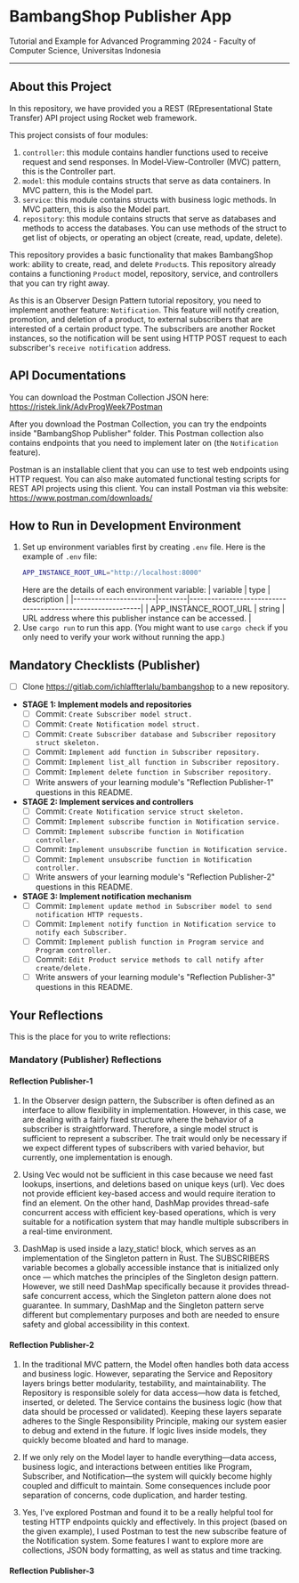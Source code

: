 # BambangShop Publisher App
Tutorial and Example for Advanced Programming 2024 - Faculty of Computer Science, Universitas Indonesia

---

## About this Project
In this repository, we have provided you a REST (REpresentational State Transfer) API project using Rocket web framework.

This project consists of four modules:
1.  `controller`: this module contains handler functions used to receive request and send responses.
    In Model-View-Controller (MVC) pattern, this is the Controller part.
2.  `model`: this module contains structs that serve as data containers.
    In MVC pattern, this is the Model part.
3.  `service`: this module contains structs with business logic methods.
    In MVC pattern, this is also the Model part.
4.  `repository`: this module contains structs that serve as databases and methods to access the databases.
    You can use methods of the struct to get list of objects, or operating an object (create, read, update, delete).

This repository provides a basic functionality that makes BambangShop work: ability to create, read, and delete `Product`s.
This repository already contains a functioning `Product` model, repository, service, and controllers that you can try right away.

As this is an Observer Design Pattern tutorial repository, you need to implement another feature: `Notification`.
This feature will notify creation, promotion, and deletion of a product, to external subscribers that are interested of a certain product type.
The subscribers are another Rocket instances, so the notification will be sent using HTTP POST request to each subscriber's `receive notification` address.

## API Documentations

You can download the Postman Collection JSON here: https://ristek.link/AdvProgWeek7Postman

After you download the Postman Collection, you can try the endpoints inside "BambangShop Publisher" folder.
This Postman collection also contains endpoints that you need to implement later on (the `Notification` feature).

Postman is an installable client that you can use to test web endpoints using HTTP request.
You can also make automated functional testing scripts for REST API projects using this client.
You can install Postman via this website: https://www.postman.com/downloads/

## How to Run in Development Environment
1.  Set up environment variables first by creating `.env` file.
    Here is the example of `.env` file:
    ```bash
    APP_INSTANCE_ROOT_URL="http://localhost:8000"
    ```
    Here are the details of each environment variable:
    | variable              | type   | description                                                |
    |-----------------------|--------|------------------------------------------------------------|
    | APP_INSTANCE_ROOT_URL | string | URL address where this publisher instance can be accessed. |
2.  Use `cargo run` to run this app.
    (You might want to use `cargo check` if you only need to verify your work without running the app.)

## Mandatory Checklists (Publisher)
-   [ ] Clone https://gitlab.com/ichlaffterlalu/bambangshop to a new repository.
-   **STAGE 1: Implement models and repositories**
    -   [ ] Commit: `Create Subscriber model struct.`
    -   [ ] Commit: `Create Notification model struct.`
    -   [ ] Commit: `Create Subscriber database and Subscriber repository struct skeleton.`
    -   [ ] Commit: `Implement add function in Subscriber repository.`
    -   [ ] Commit: `Implement list_all function in Subscriber repository.`
    -   [ ] Commit: `Implement delete function in Subscriber repository.`
    -   [ ] Write answers of your learning module's "Reflection Publisher-1" questions in this README.
-   **STAGE 2: Implement services and controllers**
    -   [ ] Commit: `Create Notification service struct skeleton.`
    -   [ ] Commit: `Implement subscribe function in Notification service.`
    -   [ ] Commit: `Implement subscribe function in Notification controller.`
    -   [ ] Commit: `Implement unsubscribe function in Notification service.`
    -   [ ] Commit: `Implement unsubscribe function in Notification controller.`
    -   [ ] Write answers of your learning module's "Reflection Publisher-2" questions in this README.
-   **STAGE 3: Implement notification mechanism**
    -   [ ] Commit: `Implement update method in Subscriber model to send notification HTTP requests.`
    -   [ ] Commit: `Implement notify function in Notification service to notify each Subscriber.`
    -   [ ] Commit: `Implement publish function in Program service and Program controller.`
    -   [ ] Commit: `Edit Product service methods to call notify after create/delete.`
    -   [ ] Write answers of your learning module's "Reflection Publisher-3" questions in this README.

## Your Reflections
This is the place for you to write reflections:

### Mandatory (Publisher) Reflections

#### Reflection Publisher-1
1. In the Observer design pattern, the Subscriber is often defined as an interface to allow flexibility in implementation. However, in this case, we are dealing with a fairly fixed structure where the behavior of a subscriber is straightforward. Therefore, a single model struct is sufficient to represent a subscriber. The trait would only be necessary if we expect different types of subscribers with varied behavior, but currently, one implementation is enough.

2. Using Vec would not be sufficient in this case because we need fast lookups, insertions, and deletions based on unique keys (url). Vec does not provide efficient key-based access and would require iteration to find an element. On the other hand, DashMap provides thread-safe concurrent access with efficient key-based operations, which is very suitable for a notification system that may handle multiple subscribers in a real-time environment.

3. DashMap is used inside a lazy_static! block, which serves as an implementation of the Singleton pattern in Rust. The SUBSCRIBERS variable becomes a globally accessible instance that is initialized only once — which matches the principles of the Singleton design pattern. However, we still need DashMap specifically because it provides thread-safe concurrent access, which the Singleton pattern alone does not guarantee. In summary, DashMap and the Singleton pattern serve different but complementary purposes and both are needed to ensure safety and global accessibility in this context.

#### Reflection Publisher-2
1. In the traditional MVC pattern, the Model often handles both data access and business logic. However, separating the Service and Repository layers brings better modularity, testability, and maintainability. The Repository is responsible solely for data access—how data is fetched, inserted, or deleted. The Service contains the business logic (how that data should be processed or validated). Keeping these layers separate adheres to the Single Responsibility Principle, making our system easier to debug and extend in the future. If logic lives inside models, they quickly become bloated and hard to manage.

2. If we only rely on the Model layer to handle everything—data access, business logic, and interactions between entities like Program, Subscriber, and Notification—the system will quickly become highly coupled and difficult to maintain. Some consequences include poor separation of concerns, code duplication, and harder testing.

3. Yes, I've explored Postman and found it to be a really helpful tool for testing HTTP endpoints quickly and effectively. In this project (based on the given example), I used Postman to test the new subscribe feature of the Notification system. Some features I want to explore more are collections, JSON body formatting, as well as status and time tracking.

#### Reflection Publisher-3
